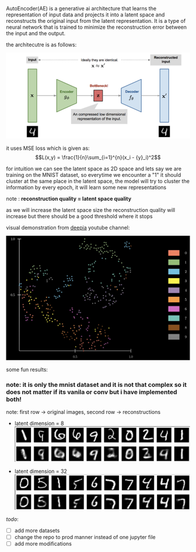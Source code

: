 AutoEncoder(AE) is a generative ai architecture that learns the representation of input data and projects it into a latent space and reconstructs the original input from the latent representation. It is a type of neural network that is trained to minimize the reconstruction error between the input and the output.

the architecutre is as follows: 

![image](img/autoencoder-architecture.png)

it uses MSE loss which is given as:
$$L(x,y) = \frac{1}{n}\sum_{i=1}^{n}(x_i - {y}_i)^2$$

for intuition we can see the latent space as 2D space and lets say we are training on the MNIST dataset, so everytime we encounter a "1" it should cluster at the same place in the latent space, the model will try to cluster the information by every epoch, it will learn some new representations 


note : **reconstruction quality = latent space quality** 

as we will increase the latent space size the reconstruction quality will increase but there should be a good threshold where it stops

visual demonstration from [deepia](https://www.youtube.com/@Deepia-ls2fo) youtube channel:

![text](img/latent_space.png)

some fun results: 

### note: it is only the mnist dataset and it is not that complex so it does not matter if its vanila or conv but i have implemented both!

note: first row -> original images, second row -> reconstructions 

- latent dimension = 8
![img](img/vanila_8_out.png)

- latent dimension = 32
![img1](img/vanila_32_out.png)

*todo*: 
- [ ] add more datasets  
- [ ] change the repo to prod manner instead of one jupyter file 
- [ ] add more modifications 